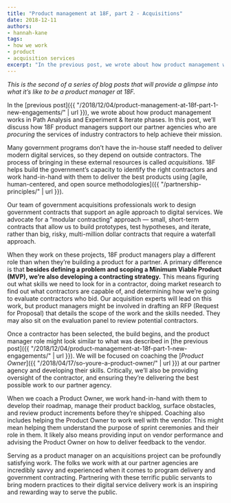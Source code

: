 ```yaml
---
title: "Product management at 18F, part 2 - Acquisitions"
date: 2018-12-11
authors:
- hannah-kane
tags:
- how we work
- product
- acquisition services
excerpt: "In the previous post, we wrote about how product management works in Path Analysis and Experiment & Iterate phases. In this post, we’ll discuss how 18F product managers support our partner agencies who are procuring the services of industry contractors to help achieve their mission."
---
```


*This is the second of a series of blog posts that will provide a glimpse into what it’s like to be a product manager at 18F.*


In the [previous post]({{ "/2018/12/04/product-management-at-18f-part-1-new-engagements/" | url }}),
we wrote about how product management works in Path Analysis and
Experiment & Iterate phases. In this post, we’ll discuss how 18F product
managers support our partner agencies who are *procuring* the services
of industry contractors to help achieve their mission.

Many government programs don’t have the in-house staff needed to deliver
modern digital services, so they depend on outside contractors. The
process of bringing in these external resources is called
*acquisitions*. 18F helps build the government’s capacity to identify
the right contractors and work hand-in-hand with them to deliver the
best products using [agile, human-centered, and open source methodologies]({{ "/partnership-principles/" | url }}).

Our team of government acquisitions professionals work to design
government contracts that support an agile approach to digital services.
We advocate for a “modular contracting” approach — small, short-term
contracts that allow us to build prototypes, test hypotheses, and
iterate, rather than big, risky, multi-million dollar contracts that
require a waterfall approach.

When they work on these projects, 18F product managers play a different
role than when they’re building a product for a partner. A primary
difference is that **besides defining a problem and scoping a Minimum
Viable Product (MVP), we’re also developing a contracting strategy.**
This means figuring out what skills we need to look for in a contractor,
doing market research to find out what contractors are capable of, and
determining how we’re going to evaluate contractors who bid. Our
acquisition experts will lead on this work, but product managers might
be involved in drafting an RFP (Request for Proposal) that details the
scope of the work and the skills needed. They may also sit on the
evaluation panel to review potential contractors.

Once a contractor has been selected, the build begins, and the product
manager role might look similar to what was described in [the previous post]({{ "/2018/12/04/product-management-at-18f-part-1-new-engagements/" | url }}). We will be focused on coaching the [*Product Owner*]({{ "/2018/04/17/so-youre-a-product-owner/" | url }}) at
our partner agency and developing their skills. Critically, we’ll
also be providing oversight of the contractor, and ensuring they’re
delivering the best possible work to our partner agency.

When we coach a Product Owner, we work hand-in-hand with them to develop
their roadmap, manage their product backlog, surface obstacles, and
review product increments before they’re shipped. Coaching also includes
helping the Product Owner to work well with the vendor. This might mean
helping them understand the purpose of sprint ceremonies and their role
in them. It likely also means providing input on vendor performance and
advising the Product Owner on how to deliver feedback to the vendor.

Serving as a product manager on an acquisitions project can be
profoundly satisfying work. The folks we work with at our partner
agencies are incredibly savvy and experienced when it comes to program
delivery and government contracting. Partnering with these terrific
public servants to bring modern practices to their digital service
delivery work is an inspiring and rewarding way to serve the public.
